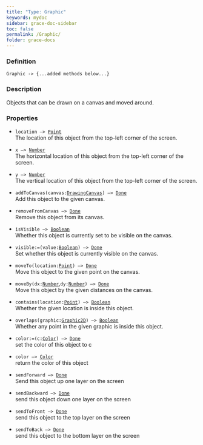 ```yaml
---
title: "Type: Graphic"
keywords: mydoc
sidebar: grace-doc-sidebar
toc: false
permalink: /Graphic/
folder: grace-docs
---
```


### Definition
`Graphic -> {...added methods below...}`

### Description
Objects that can be drawn on a canvas and moved around.

### Properties
- `location —> `[`Point`](/grace-documentation/404)  
The location of this object from the top-left corner of the screen.
  
- `x —> `[`Number`](/grace-documentation/404)  
The horizontal location of this object from the top-left corner of the screen.
  
- `y —> `[`Number`](/grace-documentation/404)  
The vertical location of this object from the top-left corner of the screen.
  
- `addToCanvas(canvas:`[`DrawingCanvas`](/grace-documentation/DrawingCanvas)`) —> `[`Done`](/grace-documentation/404)  
Add this object to the given canvas.
  
- `removeFromCanvas —> `[`Done`](/grace-documentation/404)  
Remove this object from its canvas.
  
- `isVisible —> `[`Boolean`](/grace-documentation/404)  
Whether this object is currently set to be visible on the canvas.
  
- `visible:=(value:`[`Boolean`](/grace-documentation/404)`) —> `[`Done`](/grace-documentation/404)  
Set whether this object is currently visible on the canvas.
  
- `moveTo(location:`[`Point`](/grace-documentation/404)`) —> `[`Done`](/grace-documentation/404)  
Move this object to the given point on the canvas.
  
- `moveBy(dx:`[`Number`](/grace-documentation/404),`dy:`[`Number`](/grace-documentation/404)`) —> `[`Done`](/grace-documentation/404)  
Move this object by the given distances on the canvas.
  
- `contains(location:`[`Point`](/grace-documentation/404)`) —> `[`Boolean`](/grace-documentation/404)  
Whether the given location is inside this object.
  
- `overlaps(graphic:`[`Graphic2D`](/grace-documentation/Graphic2D)`) —> `[`Boolean`](/grace-documentation/404)  
Whether any point in the given graphic is inside this object.
  
- `color:=(c:`[`Color`](/grace-documentation/Color)`) —> `[`Done`](/grace-documentation/404)  
set the color of this object to c
  
- `color —> `[`Color`](/grace-documentation/Color)  
return the color of this object
  
- `sendForward —> `[`Done`](/grace-documentation/404)  
Send this object up one layer on the screen
  
- `sendBackward —> `[`Done`](/grace-documentation/404)  
send this object down one layer on the screen
  
- `sendToFront —> `[`Done`](/grace-documentation/404)  
send this object to the top layer on the screen
  
- `sendToBack —> `[`Done`](/grace-documentation/404)  
send this object to the bottom layer on the screen
  

